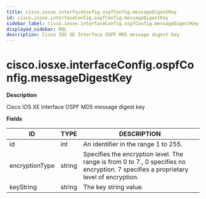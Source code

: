 ```yaml
---
title: cisco.iosxe.interfaceConfig.ospfConfig.messageDigestKey
id: cisco.iosxe.interfaceConfig.ospfConfig.messageDigestKey
sidebar_label: cisco.iosxe.interfaceConfig.ospfConfig.messageDigestKey
displayed_sidebar: MQL
description: Cisco IOS XE Interface OSPF MD5 message digest key
---
```


# cisco.iosxe.interfaceConfig.ospfConfig.messageDigestKey

**Description**

Cisco IOS XE Interface OSPF MD5 message digest key

**Fields**

| ID             | TYPE   | DESCRIPTION                                                                                                                          |
| -------------- | ------ | ------------------------------------------------------------------------------------------------------------------------------------ |
| id             | int    | An identifier in the range 1 to 255.                                                                                                 |
| encryptionType | string | Specifies the encryption level. The range is from 0 to 7., 0 specifies no encryption. 7 specifies a proprietary level of encryption. |
| keyString      | string | The key string value.                                                                                                                |
